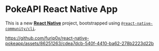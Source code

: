 # PokeAPI React Native App
This is a new [**React Native**](https://reactnative.dev) project, bootstrapped using [`@react-native-community/cli`](https://github.com/react-native-community/cli).


https://github.com/furip0x/react-native-pokeapp/assets/86251263/cdea7dcb-540f-4410-ba62-278b2223d22b

